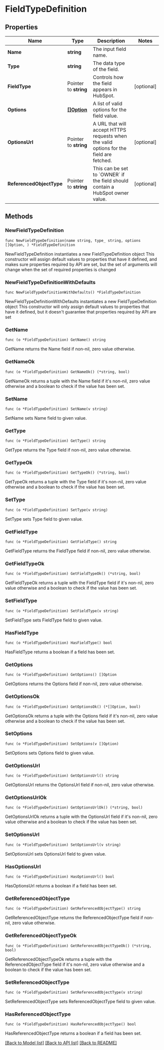 # FieldTypeDefinition

## Properties

Name | Type | Description | Notes
------------ | ------------- | ------------- | -------------
**Name** | **string** | The input field name. | 
**Type** | **string** | The data type of the field. | 
**FieldType** | Pointer to **string** | Controls how the field appears in HubSpot. | [optional] 
**Options** | [**[]Option**](Option.md) | A list of valid options for the field value. | 
**OptionsUrl** | Pointer to **string** | A URL that will accept HTTPS requests when the valid options for the field are fetched. | [optional] 
**ReferencedObjectType** | Pointer to **string** | This can be set to &#x60;OWNER&#x60; if the field should contain a HubSpot owner value. | [optional] 

## Methods

### NewFieldTypeDefinition

`func NewFieldTypeDefinition(name string, type_ string, options []Option, ) *FieldTypeDefinition`

NewFieldTypeDefinition instantiates a new FieldTypeDefinition object
This constructor will assign default values to properties that have it defined,
and makes sure properties required by API are set, but the set of arguments
will change when the set of required properties is changed

### NewFieldTypeDefinitionWithDefaults

`func NewFieldTypeDefinitionWithDefaults() *FieldTypeDefinition`

NewFieldTypeDefinitionWithDefaults instantiates a new FieldTypeDefinition object
This constructor will only assign default values to properties that have it defined,
but it doesn't guarantee that properties required by API are set

### GetName

`func (o *FieldTypeDefinition) GetName() string`

GetName returns the Name field if non-nil, zero value otherwise.

### GetNameOk

`func (o *FieldTypeDefinition) GetNameOk() (*string, bool)`

GetNameOk returns a tuple with the Name field if it's non-nil, zero value otherwise
and a boolean to check if the value has been set.

### SetName

`func (o *FieldTypeDefinition) SetName(v string)`

SetName sets Name field to given value.


### GetType

`func (o *FieldTypeDefinition) GetType() string`

GetType returns the Type field if non-nil, zero value otherwise.

### GetTypeOk

`func (o *FieldTypeDefinition) GetTypeOk() (*string, bool)`

GetTypeOk returns a tuple with the Type field if it's non-nil, zero value otherwise
and a boolean to check if the value has been set.

### SetType

`func (o *FieldTypeDefinition) SetType(v string)`

SetType sets Type field to given value.


### GetFieldType

`func (o *FieldTypeDefinition) GetFieldType() string`

GetFieldType returns the FieldType field if non-nil, zero value otherwise.

### GetFieldTypeOk

`func (o *FieldTypeDefinition) GetFieldTypeOk() (*string, bool)`

GetFieldTypeOk returns a tuple with the FieldType field if it's non-nil, zero value otherwise
and a boolean to check if the value has been set.

### SetFieldType

`func (o *FieldTypeDefinition) SetFieldType(v string)`

SetFieldType sets FieldType field to given value.

### HasFieldType

`func (o *FieldTypeDefinition) HasFieldType() bool`

HasFieldType returns a boolean if a field has been set.

### GetOptions

`func (o *FieldTypeDefinition) GetOptions() []Option`

GetOptions returns the Options field if non-nil, zero value otherwise.

### GetOptionsOk

`func (o *FieldTypeDefinition) GetOptionsOk() (*[]Option, bool)`

GetOptionsOk returns a tuple with the Options field if it's non-nil, zero value otherwise
and a boolean to check if the value has been set.

### SetOptions

`func (o *FieldTypeDefinition) SetOptions(v []Option)`

SetOptions sets Options field to given value.


### GetOptionsUrl

`func (o *FieldTypeDefinition) GetOptionsUrl() string`

GetOptionsUrl returns the OptionsUrl field if non-nil, zero value otherwise.

### GetOptionsUrlOk

`func (o *FieldTypeDefinition) GetOptionsUrlOk() (*string, bool)`

GetOptionsUrlOk returns a tuple with the OptionsUrl field if it's non-nil, zero value otherwise
and a boolean to check if the value has been set.

### SetOptionsUrl

`func (o *FieldTypeDefinition) SetOptionsUrl(v string)`

SetOptionsUrl sets OptionsUrl field to given value.

### HasOptionsUrl

`func (o *FieldTypeDefinition) HasOptionsUrl() bool`

HasOptionsUrl returns a boolean if a field has been set.

### GetReferencedObjectType

`func (o *FieldTypeDefinition) GetReferencedObjectType() string`

GetReferencedObjectType returns the ReferencedObjectType field if non-nil, zero value otherwise.

### GetReferencedObjectTypeOk

`func (o *FieldTypeDefinition) GetReferencedObjectTypeOk() (*string, bool)`

GetReferencedObjectTypeOk returns a tuple with the ReferencedObjectType field if it's non-nil, zero value otherwise
and a boolean to check if the value has been set.

### SetReferencedObjectType

`func (o *FieldTypeDefinition) SetReferencedObjectType(v string)`

SetReferencedObjectType sets ReferencedObjectType field to given value.

### HasReferencedObjectType

`func (o *FieldTypeDefinition) HasReferencedObjectType() bool`

HasReferencedObjectType returns a boolean if a field has been set.


[[Back to Model list]](../README.md#documentation-for-models) [[Back to API list]](../README.md#documentation-for-api-endpoints) [[Back to README]](../README.md)


